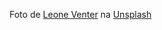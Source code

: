 Foto de <a href="https://unsplash.com/pt-br/@fempreneurstyledstock?utm_content=creditCopyText&utm_medium=referral&utm_source=unsplash">Leone Venter</a> na <a href="https://unsplash.com/pt-br/fotografias/magic-keyboard-ao-lado-caneca-e-caneta-clique-VieM9BdZKFo?utm_content=creditCopyText&utm_medium=referral&utm_source=unsplash">Unsplash</a>
  